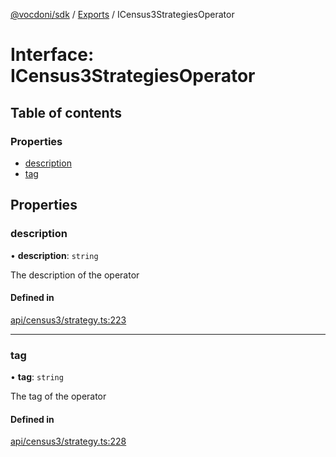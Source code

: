 [@vocdoni/sdk](/sdk) / [Exports](../modules) / ICensus3StrategiesOperator

# Interface: ICensus3StrategiesOperator

## Table of contents

### Properties

- [description](ICensus3StrategiesOperator#description)
- [tag](ICensus3StrategiesOperator#tag)

## Properties

### description

• **description**: `string`

The description of the operator

#### Defined in

[api/census3/strategy.ts:223](https://github.com/vocdoni/vocdoni-sdk/blob/0a4464c/src/api/census3/strategy.ts#L223)

___

### tag

• **tag**: `string`

The tag of the operator

#### Defined in

[api/census3/strategy.ts:228](https://github.com/vocdoni/vocdoni-sdk/blob/0a4464c/src/api/census3/strategy.ts#L228)

